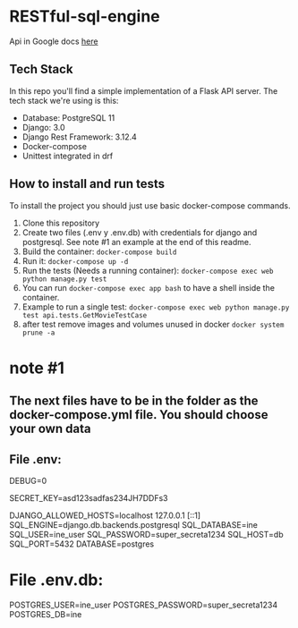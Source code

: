 # RESTful-sql-engine

Api in Google docs [here](https://docs.google.com/document/d/1xWNwTG2UidBcYzd6nQ6HZPGU9G1JBuzk2saYPcDkCUQ/edit?usp=sharing)

## Tech Stack
In this repo you'll find a simple implementation of a Flask API server. The tech stack we're using is this:


* Database: PostgreSQL 11
* Django: 3.0
* Django Rest Framework: 3.12.4
* Docker-compose
* Unittest integrated in drf

## How to install and run tests
To install the project you should just use basic docker-compose commands.

1. Clone this repository
2. Create two files (.env y .env.db) with credentials for django and postgresql. See note #1 an example at the end of this readme.
3. Build the container: `docker-compose build`
4. Run it: `docker-compose up -d`
5. Run the tests (Needs a running container): `docker-compose exec web python manage.py test`
6. You can run `docker-compose exec app bash` to have a shell inside the container.
7. Example to run a single test:  `docker-compose exec web python manage.py test api.tests.GetMovieTestCase`
8. after test remove images and volumes unused in docker `docker system prune -a`

# note #1 
## The next files have to be in the folder as the docker-compose.yml file. You should choose your own data 
## File .env:
DEBUG=0

SECRET_KEY=asd123sadfas234JH7DDFs3

DJANGO_ALLOWED_HOSTS=localhost 127.0.0.1 [::1]
SQL_ENGINE=django.db.backends.postgresql
SQL_DATABASE=ine
SQL_USER=ine_user
SQL_PASSWORD=super_secreta1234
SQL_HOST=db
SQL_PORT=5432
DATABASE=postgres

# File .env.db:
POSTGRES_USER=ine_user
POSTGRES_PASSWORD=super_secreta1234
POSTGRES_DB=ine

